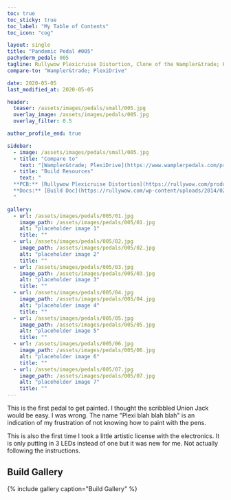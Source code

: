 ```yaml
---
toc: true
toc_sticky: true
toc_label: "My Table of Contents"
toc_icon: "cog"

layout: single
title: "Pandemic Pedal #005"
pachyderm_pedal: 005
tagline: Rullywow Plexicruise Distortion, Clone of the Wampler&trade; PlexiDrive
compare-to: "Wampler&trade; PlexiDrive"

date: 2020-05-05
last_modified_at: 2020-05-05

header:
  teaser: /assets/images/pedals/small/005.jpg
  overlay_image: /assets/images/pedals/005.jpg
  overlay_filter: 0.5

author_profile_end: true

sidebar:
  - image: /assets/images/pedals/small/005.jpg
  - title: "Compare to"
    text: "[Wampler&trade; PlexiDrive](https://www.wamplerpedals.com/products/distortion-overdrive/plexi-drive-mini/)"
  - title: "Build Resources"
    text: "
  **PCB:** [Rullywow Plexicruise Distortion](https://rullywow.com/product/plexicruise-distortion-plexidrive-clone-pcb/)<br>
  **Docs:** [Build Doc](https://rullywow.com/wp-content/uploads/2014/02/Plexicruise-v1.1-build-doc-FINAL.pdf)
  "

gallery:
  - url: /assets/images/pedals/005/01.jpg
    image_path: /assets/images/pedals/005/01.jpg
    alt: "placeholder image 1"
    title: ""
  - url: /assets/images/pedals/005/02.jpg
    image_path: /assets/images/pedals/005/02.jpg
    alt: "placeholder image 2"
    title: ""
  - url: /assets/images/pedals/005/03.jpg
    image_path: /assets/images/pedals/005/03.jpg
    alt: "placeholder image 3"
    title: ""
  - url: /assets/images/pedals/005/04.jpg
    image_path: /assets/images/pedals/005/04.jpg
    alt: "placeholder image 4"
    title: ""
  - url: /assets/images/pedals/005/05.jpg
    image_path: /assets/images/pedals/005/05.jpg
    alt: "placeholder image 5"
    title: ""
  - url: /assets/images/pedals/005/06.jpg
    image_path: /assets/images/pedals/005/06.jpg
    alt: "placeholder image 6"
    title: ""
  - url: /assets/images/pedals/005/07.jpg
    image_path: /assets/images/pedals/005/07.jpg
    alt: "placeholder image 7"
    title: ""
---
```


This is the first pedal to get painted. I thought the scribbled Union Jack would be easy. I was wrong. The name \"Plexi blah blah blah\" is an indication of my frustration of not knowing how to paint with the pens.

This is also the first time I took a little artistic license with the electronics. It is only putting in 3 LEDs instead of one but it was new for me. Not actually following the instructions.

## Build Gallery

{% include gallery caption="Build Gallery" %}